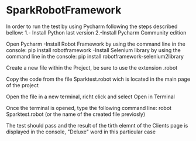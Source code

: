 # SparkRobotFramework
In order to run the test by using Pycharm following the steps described bellow:
1.- Install Python last version
2.-Install Pycharm Community edition

Open Pycharm
-Install Robot Framework by using the command line in the console: pip install robotframework
-Install Selenium library by using the command line in the console: pip install robotframework-selenium2library

Create a new file within the Project, be sure to use the extension .robot

Copy the code from the file Sparktest.robot wich is located in the main page of the project

Open the file in a new terminal, richt click and select Open in Terminal

Once the terminal is opened, type the following command line: robot Sparktest.robot (or the name of the created file previosly)

The test should pass and the result of the tirth elemnt of the Clients page is displayed in the console, "Deluxe" word in this particular case 
